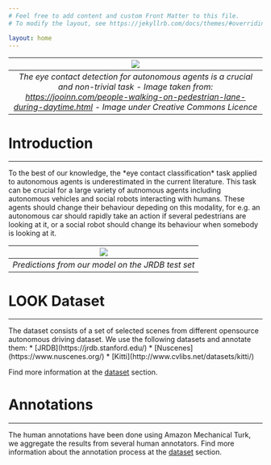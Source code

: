 ```yaml
---
# Feel free to add content and custom Front Matter to this file.
# To modify the layout, see https://jekyllrb.com/docs/themes/#overriding-theme-defaults

layout: home
---
```



| ![](/assets/images/main.png)|
|:--:|
| *The eye contact detection for autonomous agents is a crucial and non-trivial task - Image taken from: https://jooinn.com/people-walking-on-pedestrian-lane-during-daytime.html - Image under Creative Commons Licence* |

# Introduction

---

<p></p>
To the best of our knowledge, the *eye contact classification* task applied to autonomous agents is underestimated in the current literature. This task can be crucial for a large variety of autnomous agents including autonomous vehicles and social robots interacting with humans. These agents should change their behaviour depeding on this modality, for e.g. an autonomous car should rapidly take an action if several pedestrians are looking at it, or a social robot should change its behaviour when somebody is looking at it. 


| ![](/assets/images/looking_gif.gif)|
|:--:|
| *Predictions from our model on the JRDB test set* |


# LOOK Dataset
---

<p></p>
The dataset consists of a set of selected scenes from different opensource autonomous driving dataset. We use the following datasets and annotate them:
* [JRDB](https://jrdb.stanford.edu/) 
* [Nuscenes](https://www.nuscenes.org/)
* [Kitti](http://www.cvlibs.net/datasets/kitti/)

Find more information at the [dataset](/dataset/) section. 

# Annotations
---
<p></p>

The human annotations have been done using Amazon Mechanical Turk, we aggregate the results from several human annotators. Find more information about the annotation process at the [dataset](/dataset/) section.
